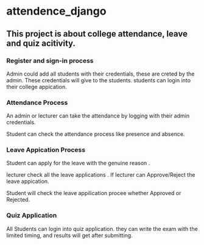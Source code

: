 # attendence_django

## This project is about college attendance, leave and quiz acitivity.

### Register and sign-in process

Admin could add all students with their credentials, these are creted by the admin. These credentials will give to the students. students can login into their college appication.

### Attendance Process

An admin or lecturer can take the attendance by logging with their admin credentials.

Student can check the attendance process like presence and absence.

### Leave Appication Process

Student can apply for the leave with the genuine reason .

lecturer check all the leave applications . If lecturer can Approve/Reject the leave appication.

Student will check the leave appilication procee whether Approved or Rejected.

### Quiz Application
All Students can login into quiz application. they can write the exam with the limited timing, and results  will get after submitting.

 
